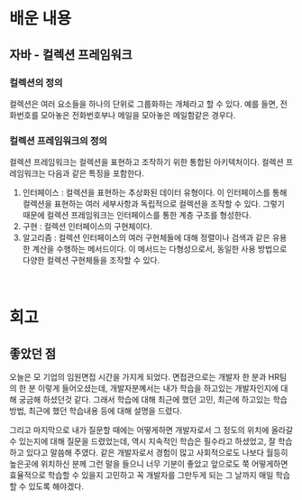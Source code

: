 # 배운 내용

## 자바 - 컬렉션 프레임워크

### 컬렉션의 정의

컬렉션은 여러 요소들을 하나의 단위로 그룹화하는 개체라고 할 수 있다. 예를 들면, 전화번호를 모아놓은 전화번호부나 메일을 모아놓은 메일함같은 경우다.

### 컬렉션 프레임워크의 정의

컬렉션 프레임워크는 컬렉션을 표현하고 조작하기 위한 통합된 아키텍처이다. 컬렉션 프레임워크는 다음과 같은 특징을 포함한다.

1. 인터페이스 : 컬렉션을 표현하는 추상화된 데이터 유형이다. 이 인터페이스를 통해 컬렉션을 표현하는 여러 세부사항과 독립적으로 컬렉션을 조작할 수 있다. 그렇기 때문에 컬렉션 프레임워크는 인터페이스를 통한 계층 구조를 형성한다.
2. 구현 : 컬렉션 인터페이스의 구현체이다.
3. 알고리즘 : 컬렉션 인터페이스의 여러 구현체들에 대해 정렬이나 검색과 같은 유용한 계산을 수행하는 메서드이다. 이 메서드는 다형성으로서, 동일한 사용 방법으로 다양한 컬렉션 구현체들을 조작할 수 있다. 

<br/>

# 회고

## 좋았던 점

오늘은 모 기업의 임원면접 시간을 가지게 되었다. 면접관으로는 개발자 한 분과 HR팀의 한 분 이렇게 들어오셨는데, 개발자분꼐서는 내가 학습을 하고있는 개발자인지에 대해 궁금해 하셨던것 같다. 그래서 학습에 대해 최근에 했던 고민, 최근에 하고있는 학습 방법, 최근에 했던 학습내용 등에 대해 설명을 드렸다.

그리고 마지막으로 내가 질문할 때에는 어떻게하면 개발자로서 그 정도의 위치에 올라갈 수 있는지에 대해 질문을 드렸었는데, 역시 지속적인 학습은 필수라고 하셨었고, 잘 학습하고 있다고 말씀해 주였다. 같은 개발자로서 경험이 많고 사회적으로도 나보다 월등히 높은곳에 위치하신 분께 그런 말을 들으니 너무 기분이 좋았고 앞으로도 쭉 어떻게하면 효율적으로 학습할 수 있을지 고민하고 꼭 개발자를 그만두게 되는 그 날까지 매일 학습할 수 있도록 해야겠다. 